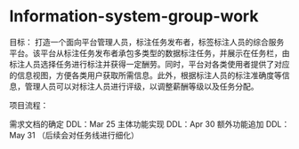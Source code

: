 # Information-system-group-work
目标：
打造一个面向平台管理人员，标注任务发布者，标签标注人员的综合服务平台。该平台从标注任务发布者承包多类型的数据标注任务，并展示在任务栏，由标注人员选择任务进行标注并获得一定酬劳。同时，平台对各类使用者提供了对应的信息视图，方便各类用户获取所需信息。此外，根据标注人员的标注准确度等信息，管理人员可以对标注人员进行评级，以调整薪酬等级以及任务分配。

项目流程：

需求文档的确定 DDL：Mar 25
主体功能实现 DDL：Apr 30
额外功能追加 DDL：May 31
（后续会对任务线进行细化）
